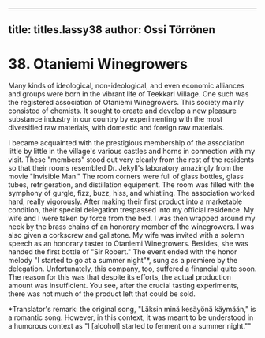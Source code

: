 
---

title: titles.lassy38
author: Ossi Törrönen
---


    
# 38. Otaniemi Winegrowers

Many kinds of ideological, non-ideological, and even economic alliances and groups were born in the vibrant life of Teekkari Village. One such was the registered association of Otaniemi Winegrowers. This society mainly consisted of chemists. It sought to create and develop a new pleasure substance industry in our country by experimenting with the most diversified raw materials, with domestic and foreign raw materials.

I became acquainted with the prestigious membership of the association little by little in the village's various castles and horns in connection with my visit. These "members" stood out very clearly from the rest of the residents so that their rooms resembled Dr. Jekyll's laboratory amazingly from the movie "Invisible Man." The room corners were full of glass bottles, glass tubes, refrigeration, and distillation equipment. The room was filled with the symphony of gurgle, fizz, buzz, hiss, and whistling. The association worked hard, really vigorously. After making their first product into a marketable condition, their special delegation trespassed into my official residence. My wife and I were taken by force from the bed. I was then wrapped around my neck by the brass chains of an honorary member of the winegrowers. I was also given a corkscrew and gallstone. My wife was invited with a solemn speech as an honorary taster to Otaniemi Winegrowers. Besides, she was handed the first bottle of "Sir Robert." The event ended with the honor melody "I started to go at a summer night"\*, sung as a premiere by the delegation. Unfortunately, this company, too, suffered a financial quite soon. The reason for this was that despite its efforts, the actual production amount was insufficient. You see, after the crucial tasting experiments, there was not much of the product left that could be sold.

\*Translator's remark: the original song, "Läksin minä kesäyönä käymään," is a romantic song. However, in this context, it was meant to be understood in a humorous context as "I [alcohol] started to ferment on a summer night.""
